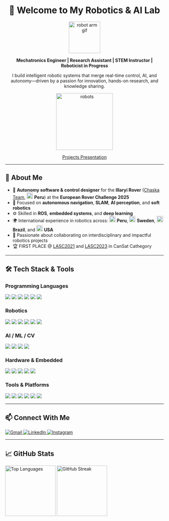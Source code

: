 <h1 align="center">🤖 Welcome to My Robotics & AI Lab</h1>

<p align="center">
  <img src="https://i.gifer.com/7VE.gif" width="100" alt="robot arm gif"/>
</p>

<p align="center">
  <strong>Mechatronics Engineer | Research Assistant | STEM Instructor | Roboticist in Progress </strong>  
</p>
<p align="center">
  I build intelligent robotic systems that merge real-time control, AI, and autonomy—driven by a passion for innovation, hands-on research, and knowledge sharing.
</p>

<p align="center">
  <img src="https://cdn.prod.website-files.com/6479eab6eb2ed5e597810e9e/67efa6c1205df5cad940d3cd_677bd79c59e3a46eea413842_6605534f85f6069bdc30164f_Robotics%2525203.gif" width="180" alt="robots"/>
</p>

<p align="center">
  <a href="https://www.canva.com/design/DAGpa4CSnJ0/heX9obPbPh4_K79O0isQlw/view?utm_content=DAGpa4CSnJ0&utm_campaign=designshare&utm_medium=link2&utm_source=uniquelinks&utlId=hc61bfb3311" target="_blank">Projects Presentation</a>
</p>

---

<h2>🧠 About Me</h2>

<ul>
  <li>🚀 <strong>Autonomy software & control designer</strong> for the <strong>Illaryi Rover</strong> (<a href="https://www.youtube.com/watch?v=TbBJTeVG7Tk" target="_blank">Chaska Team</a>, <img src="https://cdn.jsdelivr.net/gh/lipis/flag-icons/flags/4x3/pe.svg" width="20"/> <strong>Peru</strong>) at the <strong>European Rover Challenge 2025</strong></li>
  <li>🔬 Focused on <strong>autonomous navigation</strong>, <strong>SLAM</strong>, <strong>AI perception</strong>, and <strong>soft robotics</strong></li>
  <li>⚙️ Skilled in <strong>ROS</strong>, <strong>embedded systems</strong>, and <strong>deep learning</strong></li>
   <li>🌍 International experience in robotics across:
    <img src="https://cdn.jsdelivr.net/gh/lipis/flag-icons/flags/4x3/pe.svg" width="20"/> <strong>Peru</strong>,
    <img src="https://cdn.jsdelivr.net/gh/lipis/flag-icons/flags/4x3/se.svg" width="20"/> <strong>Sweden</strong>,
    <img src="https://cdn.jsdelivr.net/gh/lipis/flag-icons/flags/4x3/br.svg" width="20"/> <strong>Brazil</strong>, and
    <img src="https://cdn.jsdelivr.net/gh/lipis/flag-icons/flags/4x3/us.svg" width="20"/> <strong>USA</strong>
  </li>
  <li>🤝 Passionate about collaborating on interdisciplinary and impactful robotics projects</li>
  <li>🏆 FIRST PLACE @ <a href="https://www.lasc.space/past-events/3rd-lasc" target="_blank">LASC2021</a> and <a href="https://www.lasc.space/past-events/5th-lasc" target="_blank">LASC2023</a> in CanSat Cathegory </li>
</ul>

---

## 🛠️ Tech Stack & Tools

### Programming Languages

<p>
  <img src="https://img.shields.io/badge/Python-3776AB?style=for-the-badge&logo=python&logoColor=white"/>
  <img src="https://img.shields.io/badge/C++-00599C?style=for-the-badge&logo=c%2B%2B&logoColor=white"/>
  <img src="https://img.shields.io/badge/C-00599C?style=for-the-badge&logo=c&logoColor=white"/>
  <img src="https://img.shields.io/badge/Java-ED8B00?style=for-the-badge&logo=openjdk&logoColor=white"/>
  <img src="https://img.shields.io/badge/JavaScript-F7DF1E?style=for-the-badge&logo=javascript&logoColor=black"/>
  <img src="https://img.shields.io/badge/MATLAB-0076A8?style=for-the-badge&logo=mathworks&logoColor=white"/>
</p>

### Robotics

<p>
  <img src="https://img.shields.io/badge/ROS-22314E?style=for-the-badge&logo=ros&logoColor=white"/>
  <img src="https://img.shields.io/badge/ROS2-22314E?style=for-the-badge&logo=ros&logoColor=white"/>
  <img src="https://img.shields.io/badge/Gazebo-2C528C?style=for-the-badge&logoColor=white"/>
  <img src="https://img.shields.io/badge/RViz-00599C?style=for-the-badge&logo=ubuntu&logoColor=white"/>
  <img src="https://img.shields.io/badge/MoveIt-4C4C4C?style=for-the-badge&logo=robotframework&logoColor=white"/>
  <img src="https://img.shields.io/badge/Nav2-22314E?style=for-the-badge&logo=ros&logoColor=white"/>

</p>

### AI / ML / CV

<p>
  <img src="https://img.shields.io/badge/PyTorch-EE4C2C?style=for-the-badge&logo=pytorch&logoColor=white"/>
  <img src="https://img.shields.io/badge/TensorFlow-FF6F00?style=for-the-badge&logo=tensorflow&logoColor=white"/>
  <img src="https://img.shields.io/badge/OpenCV-5C3EE8?style=for-the-badge&logo=opencv&logoColor=white"/>
  <img src="https://img.shields.io/badge/scikit--learn-F7931E?style=for-the-badge&logo=scikit-learn&logoColor=white"/>
</p>

### Hardware & Embedded

<p>
  <img src="https://img.shields.io/badge/Arduino-00979D?style=for-the-badge&logo=arduino&logoColor=white"/>
  <img src="https://img.shields.io/badge/Raspberry%20Pi-C51A4A?style=for-the-badge&logo=raspberry-pi&logoColor=white"/>
  <img src="https://img.shields.io/badge/NVIDIA-Jetson-76B900?style=for-the-badge&logo=nvidia&logoColor=white"/>
  <img src="https://img.shields.io/badge/Teensy-555555?style=for-the-badge&logo=usb&logoColor=white"/>
  <img src="https://img.shields.io/badge/ESP32-E7352C?style=for-the-badge&logo=espressif&logoColor=white"/>

</p>

### Tools & Platforms

<p>
  <img src="https://img.shields.io/badge/Docker-2496ED?style=for-the-badge&logo=docker&logoColor=white"/>
  <img src="https://img.shields.io/badge/Linux-FCC624?style=for-the-badge&logo=linux&logoColor=black"/>
  <img src="https://img.shields.io/badge/Git-F05032?style=for-the-badge&logo=git&logoColor=white"/>
  <img src="https://img.shields.io/badge/VS%20Code-007ACC?style=for-the-badge&logo=visual-studio-code&logoColor=white"/>
  <img src="https://img.shields.io/badge/Anaconda-44A833?style=for-the-badge&logo=anaconda&logoColor=white"/>
  <img src="https://img.shields.io/badge/ArduPilot-UAV--Autopilot-213A64?style=for-the-badge&logo=airplayaudio&logoColor=white"/>

</p>

---

## 📫 Connect With Me

<p align="left">
  <a href="mailto:c.mallqui@pucp.edu.pe" target="_blank">
    <img alt="Gmail" src="https://img.shields.io/badge/Gmail-D14836?style=for-the-badge&logo=gmail&logoColor=white"/>
  </a>
  <a href="https://www.linkedin.com/in/cristhian-mallqui-castro/" target="_blank">
     <img alt="LinkedIn" src="https://img.shields.io/badge/LinkedIn-0A66C2?style=for-the-badge&logo=linkedin&logoColor=white"/>
  </a>
  <a href="https://www.instagram.com/crisspaceee/" target="_blank">
    <img alt="Instagram" src="https://img.shields.io/badge/Instagram-E4405F?style=for-the-badge&logo=instagram&logoColor=white"/>
  </a>
</p>

---

## 📈 GitHub Stats

<p align="left">
  <img src="https://github-readme-stats.vercel.app/api/top-langs?username=moyucrazy12&show_icons=true&locale=en&layout=compact&theme=gruvbox" alt="Top Languages" height="160"/>
  <img src="https://github-readme-streak-stats.herokuapp.com/?user=moyucrazy12&theme=gruvbox" alt="GitHub Streak" height="160"/>
</p>



